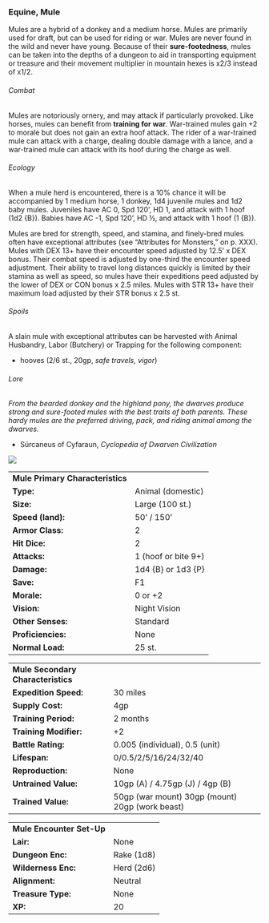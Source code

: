 ### Equine, Mule

Mules are a hybrid of a donkey and a medium horse. Mules are primarily used for draft, but can be used for riding or war. Mules are never found in the wild and never have young. Because of their **sure-footedness**, mules can be taken into the depths of a dungeon to aid in transporting equipment or treasure and their movement multiplier in mountain hexes is x2/3 instead of x1/2.

###### Combat

Mules are notoriously ornery, and may attack if particularly provoked. Like horses, mules can benefit from **training for war**. War-trained mules gain +2 to morale but does not gain an extra hoof attack. The rider of a war-trained mule can attack with a charge, dealing double damage with a lance, and a war-trained mule can attack with its hoof during the charge as well.

###### Ecology

When a mule herd is encountered, there is a 10% chance it will be accompanied by 1 medium horse, 1 donkey, 1d4 juvenile mules and 1d2 baby mules. Juveniles have AC 0, Spd 120’, HD 1, and attack with 1 hoof (1d2 {B}). Babies have AC -1, Spd 120’, HD ½, and attack with 1 hoof (1 {B}).

Mules are bred for strength, speed, and stamina, and finely-bred mules often have exceptional attributes (see “Attributes for Monsters,” on p. XXX). Mules with DEX 13+ have their encounter speed adjusted by 12.5’ x DEX bonus. Their combat speed is adjusted by one-third the encounter speed adjustment. Their ability to travel long distances quickly is limited by their stamina as well as speed, so mules have their expeditions peed adjusted by the lower of DEX or CON bonus x 2.5 miles. Mules with STR 13+ have their maximum load adjusted by their STR bonus x 2.5 st.

###### Spoils

A slain mule with exceptional attributes can be harvested with Animal Husbandry, Labor (Butchery) or Trapping for the following component:

* hooves (2/6 st., 20gp, *safe travels, vigor*)

###### Lore

*From the bearded donkey and the highland pony, the dwarves produce strong and sure-footed mules with the best traits of both parents. These hardy mules are the preferred driving, pack, and riding animal among the dwarves.*

* Sürcaneus of Cyfaraun, *Cyclopedia of Dwarven Civilization*

![](data:image/png;base64...)

|  |  |
| --- | --- |
| **Mule Primary Characteristics** | |
| **Type:** | Animal (domestic) |
| **Size:** | Large (100 st.) |
| **Speed (land):** | 50’ / 150’ |
| **Armor Class:** | 2 |
| **Hit Dice:** | 2 |
| **Attacks:** | 1 (hoof or bite 9+) |
| **Damage:** | 1d4 {B} or 1d3 {P} |
| **Save:** | F1 |
| **Morale:** | 0 or +2 |
| **Vision:** | Night Vision |
| **Other Senses:** | Standard |
| **Proficiencies:** | None |
| **Normal Load:** | 25 st. |

|  |  |
| --- | --- |
| **Mule Secondary Characteristics** | |
| **Expedition Speed:** | 30 miles |
| **Supply Cost:** | 4gp |
| **Training Period:** | 2 months |
| **Training Modifier:** | +2 |
| **Battle Rating:** | 0.005 (individual), 0.5 (unit) |
| **Lifespan:** | 0/0.5/2/5/16/24/32/40 |
| **Reproduction:** | None |
| **Untrained Value:** | 10gp (A) / 4.75gp (J) / 4gp (B) |
| **Trained Value:** | 50gp (war mount)  30gp (mount)  20gp (work beast) |

|  |  |
| --- | --- |
| **Mule Encounter Set-Up** | |
| **Lair:** | None |
| **Dungeon Enc:** | Rake (1d8) |
| **Wilderness Enc:** | Herd (2d6) |
| **Alignment:** | Neutral |
| **Treasure Type:** | None |
| **XP:** | 20 |
